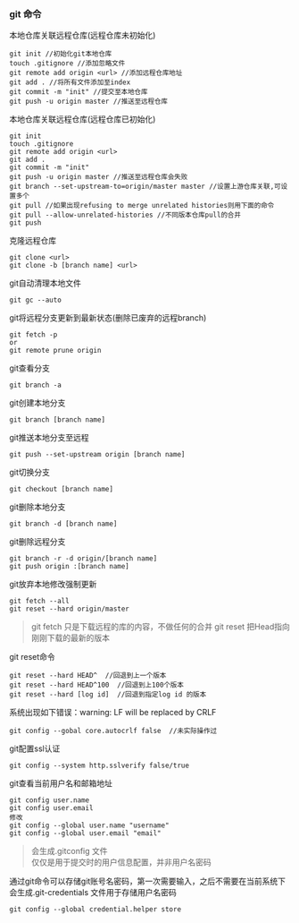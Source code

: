 ### git 命令
本地仓库关联远程仓库(远程仓库未初始化)
```text
git init //初始化git本地仓库
touch .gitignore //添加忽略文件
git remote add origin <url> //添加远程仓库地址
git add . //将所有文件添加至index
git commit -m "init" //提交至本地仓库
git push -u origin master //推送至远程仓库
```

本地仓库关联远程仓库(远程仓库已初始化)
```text
git init
touch .gitignore
git remote add origin <url>
git add .
git commit -m "init"
git push -u origin master //推送至远程仓库会失败
git branch --set-upstream-to=origin/master master //设置上游仓库关联,可设置多个
git pull //如果出现refusing to merge unrelated histories则用下面的命令
git pull --allow-unrelated-histories //不同版本仓库pull的合并
git push 
```
克隆远程仓库
```text
git clone <url>
git clone -b [branch name] <url>
```

git自动清理本地文件
```text
git gc --auto
```
git将远程分支更新到最新状态(删除已废弃的远程branch)
```text
git fetch -p
or
git remote prune origin
```
git查看分支
```text
git branch -a
```
git创建本地分支
```text
git branch [branch name]
```
git推送本地分支至远程
```text
git push --set-upstream origin [branch name]
```
git切换分支
```text
git checkout [branch name]
```
git删除本地分支
```text
git branch -d [branch name]
```
git删除远程分支
```text
git branch -r -d origin/[branch name]
git push origin :[branch name]
```
git放弃本地修改强制更新
```text
git fetch --all
git reset --hard origin/master
```
> git fetch 只是下载远程的库的内容，不做任何的合并 git reset 把Head指向刚刚下载的最新的版本

git reset命令
```text
git reset --hard HEAD^  //回退到上一个版本
git reset --hard HEAD^100  //回退到上100个版本
git reset --hard [log id]  //回退到指定log id 的版本
```

系统出现如下错误：warning: LF will be replaced by CRLF
```text
git config --gobal core.autocrlf false  //未实际操作过
```
git配置ssl认证
```text
git config --system http.sslverify false/true
```
git查看当前用户名和邮箱地址
```text
git config user.name
git config user.email
修改
git config --global user.name "username"
git config --global user.email "email"
```
> 会生成.gitconfig 文件   
仅仅是用于提交时的用户信息配置，并非用户名密码

通过git命令可以存储git账号名密码，第一次需要输入，之后不需要在当前系统下会生成.git-credentials 文件用于存储用户名密码
```text
git config --global credential.helper store
```